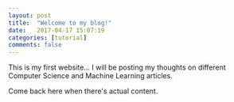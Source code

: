 ```yaml
---
layout: post
title:  "Welcome to my blog!"
date:   2017-04-17 15:07:19
categories: [tutorial]
comments: false
---
```


This is my first website... I will be posting my thoughts on different Computer Science and Machine Learning articles.

<!--more-->

Come back here when there's actual content.
